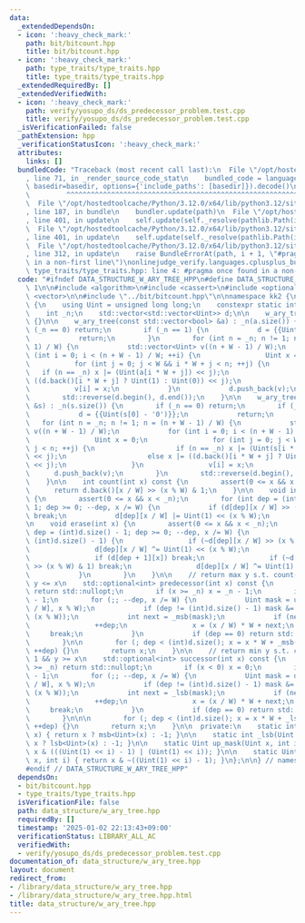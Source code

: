 ```yaml
---
data:
  _extendedDependsOn:
  - icon: ':heavy_check_mark:'
    path: bit/bitcount.hpp
    title: bit/bitcount.hpp
  - icon: ':heavy_check_mark:'
    path: type_traits/type_traits.hpp
    title: type_traits/type_traits.hpp
  _extendedRequiredBy: []
  _extendedVerifiedWith:
  - icon: ':heavy_check_mark:'
    path: verify/yosupo_ds/ds_predecessor_problem.test.cpp
    title: verify/yosupo_ds/ds_predecessor_problem.test.cpp
  _isVerificationFailed: false
  _pathExtension: hpp
  _verificationStatusIcon: ':heavy_check_mark:'
  attributes:
    links: []
  bundledCode: "Traceback (most recent call last):\n  File \"/opt/hostedtoolcache/Python/3.12.0/x64/lib/python3.12/site-packages/onlinejudge_verify/documentation/build.py\"\
    , line 71, in _render_source_code_stat\n    bundled_code = language.bundle(stat.path,\
    \ basedir=basedir, options={'include_paths': [basedir]}).decode()\n          \
    \         ^^^^^^^^^^^^^^^^^^^^^^^^^^^^^^^^^^^^^^^^^^^^^^^^^^^^^^^^^^^^^^^^^^^^^^^^^^^^^^^^^\n\
    \  File \"/opt/hostedtoolcache/Python/3.12.0/x64/lib/python3.12/site-packages/onlinejudge_verify/languages/cplusplus.py\"\
    , line 187, in bundle\n    bundler.update(path)\n  File \"/opt/hostedtoolcache/Python/3.12.0/x64/lib/python3.12/site-packages/onlinejudge_verify/languages/cplusplus_bundle.py\"\
    , line 401, in update\n    self.update(self._resolve(pathlib.Path(included), included_from=path))\n\
    \  File \"/opt/hostedtoolcache/Python/3.12.0/x64/lib/python3.12/site-packages/onlinejudge_verify/languages/cplusplus_bundle.py\"\
    , line 401, in update\n    self.update(self._resolve(pathlib.Path(included), included_from=path))\n\
    \  File \"/opt/hostedtoolcache/Python/3.12.0/x64/lib/python3.12/site-packages/onlinejudge_verify/languages/cplusplus_bundle.py\"\
    , line 312, in update\n    raise BundleErrorAt(path, i + 1, \"#pragma once found\
    \ in a non-first line\")\nonlinejudge_verify.languages.cplusplus_bundle.BundleErrorAt:\
    \ type_traits/type_traits.hpp: line 4: #pragma once found in a non-first line\n"
  code: "#ifndef DATA_STRUCTURE_W_ARY_TREE_HPP\n#define DATA_STRUCTURE_W_ARY_TREE_HPP\
    \ 1\n\n#include <algorithm>\n#include <cassert>\n#include <optional>\n#include\
    \ <vector>\n\n#include \"../bit/bitcount.hpp\"\n\nnamespace kk2 {\n\nstruct w_ary_tree\
    \ {\n    using Uint = unsigned long long;\n    constexpr static int W = 64;\n\
    \    int _n;\n    std::vector<std::vector<Uint>> d;\n\n    w_ary_tree() : d(1)\
    \ {}\n\n    w_ary_tree(const std::vector<bool> &a) : _n(a.size()) {\n        if\
    \ (_n == 0) return;\n        if (_n == 1) {\n            d = {{Uint(a[0])}};\n\
    \            return;\n        }\n        for (int n = _n; n != 1; n = (n + W -\
    \ 1) / W) {\n            std::vector<Uint> v((n + W - 1) / W);\n            for\
    \ (int i = 0; i < (n + W - 1) / W; ++i) {\n                Uint x = 0;\n     \
    \           for (int j = 0; j < W && i * W + j < n; ++j) {\n                 \
    \   if (n == _n) x |= (Uint(a[i * W + j]) << j);\n                    else x |=\
    \ ((d.back()[i * W + j] ? Uint(1) : Uint(0)) << j);\n                }\n     \
    \           v[i] = x;\n            }\n            d.push_back(v);\n        }\n\
    \        std::reverse(d.begin(), d.end());\n    }\n\n    w_ary_tree(const std::string\
    \ &s) : _n(s.size()) {\n        if (_n == 0) return;\n        if (_n == 1) {\n\
    \            d = {{Uint(s[0] - '0')}};\n            return;\n        }\n     \
    \   for (int n = _n; n != 1; n = (n + W - 1) / W) {\n            std::vector<Uint>\
    \ v((n + W - 1) / W);\n            for (int i = 0; i < (n + W - 1) / W; ++i) {\n\
    \                Uint x = 0;\n                for (int j = 0; j < W && i * W +\
    \ j < n; ++j) {\n                    if (n == _n) x |= (Uint(s[i * W + j] - '0')\
    \ << j);\n                    else x |= ((d.back()[i * W + j] ? Uint(1) : Uint(0))\
    \ << j);\n                }\n                v[i] = x;\n            }\n      \
    \      d.push_back(v);\n        }\n        std::reverse(d.begin(), d.end());\n\
    \    }\n\n    int count(int x) const {\n        assert(0 <= x && x < _n);\n  \
    \      return d.back()[x / W] >> (x % W) & 1;\n    }\n\n    void insert(int x)\
    \ {\n        assert(0 <= x && x < _n);\n        for (int dep = (int)d.size() -\
    \ 1; dep >= 0; --dep, x /= W) {\n            if (d[dep][x / W] >> (x % W) & 1)\
    \ break;\n            d[dep][x / W] |= Uint(1) << (x % W);\n        }\n    }\n\
    \n    void erase(int x) {\n        assert(0 <= x && x < _n);\n        for (int\
    \ dep = (int)d.size() - 1; dep >= 0; --dep, x /= W) {\n            if (dep ==\
    \ (int)d.size() - 1) {\n                if (~d[dep][x / W] >> (x % W) & 1) break;\n\
    \                d[dep][x / W] ^= Uint(1) << (x % W);\n            } else {\n\
    \                if (d[dep + 1][x]) break;\n                if (~d[dep][x / W]\
    \ >> (x % W) & 1) break;\n                d[dep][x / W] ^= Uint(1) << (x % W);\n\
    \            }\n        }\n    }\n\n    // return max y s.t. count(y) == 1 &&\
    \ y <= x\n    std::optional<int> predecessor(int x) const {\n        if (x < 0)\
    \ return std::nullopt;\n        if (x >= _n) x = _n - 1;\n        int dep = (int)d.size()\
    \ - 1;\n        for (;; --dep, x /= W) {\n            Uint mask = up_mask(d[dep][x\
    \ / W], x % W);\n            if (dep != (int)d.size() - 1) mask &= ~(Uint(1) <<\
    \ (x % W));\n            int next = _msb(mask);\n            if (next != -1) {\n\
    \                ++dep;\n                x = (x / W) * W + next;\n           \
    \     break;\n            }\n            if (dep == 0) return std::nullopt;\n\
    \        }\n\n        for (; dep < (int)d.size(); x = x * W + _msb(d[dep][x]),\
    \ ++dep) {}\n        return x;\n    }\n\n    // return min y s.t. count(y) ==\
    \ 1 && y >= x\n    std::optional<int> successor(int x) const {\n        if (x\
    \ >= _n) return std::nullopt;\n        if (x < 0) x = 0;\n        int dep = (int)d.size()\
    \ - 1;\n        for (;; --dep, x /= W) {\n            Uint mask = dw_mask(d[dep][x\
    \ / W], x % W);\n            if (dep != (int)d.size() - 1) mask &= ~(Uint(1) <<\
    \ (x % W));\n            int next = _lsb(mask);\n            if (next != -1) {\n\
    \                ++dep;\n                x = (x / W) * W + next;\n           \
    \     break;\n            }\n            if (dep == 0) return std::nullopt;\n\
    \        }\n\n\n        for (; dep < (int)d.size(); x = x * W + _lsb(d[dep][x]),\
    \ ++dep) {}\n        return x;\n    }\n\n  private:\n    static int _msb(Uint\
    \ x) { return x ? msb<Uint>(x) : -1; }\n\n    static int _lsb(Uint x) { return\
    \ x ? lsb<Uint>(x) : -1; }\n\n    static Uint up_mask(Uint x, int i) { return\
    \ x & (((Uint(1) << i) - 1) | (Uint(1) << i)); }\n\n    static Uint dw_mask(Uint\
    \ x, int i) { return x & ~((Uint(1) << i) - 1); }\n};\n\n} // namespace kk2\n\n\
    #endif // DATA_STRUCTURE_W_ARY_TREE_HPP"
  dependsOn:
  - bit/bitcount.hpp
  - type_traits/type_traits.hpp
  isVerificationFile: false
  path: data_structure/w_ary_tree.hpp
  requiredBy: []
  timestamp: '2025-01-02 22:13:43+09:00'
  verificationStatus: LIBRARY_ALL_AC
  verifiedWith:
  - verify/yosupo_ds/ds_predecessor_problem.test.cpp
documentation_of: data_structure/w_ary_tree.hpp
layout: document
redirect_from:
- /library/data_structure/w_ary_tree.hpp
- /library/data_structure/w_ary_tree.hpp.html
title: data_structure/w_ary_tree.hpp
---
```

